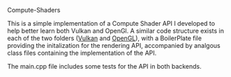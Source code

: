 Compute-Shaders

This is a simple implementation of a Compute Shader API I developed to help better learn both Vulkan and OpenGl. A similar code structure exists in each of the two folders ([Vulkan](https://github.com/jdbener/Compute-Shaders/tree/master/src/Vulkan) and [OpenGL](https://github.com/jdbener/Compute-Shaders/tree/master/src/OpenGL)), with a BoilerPlate file providing the initalization for the rendering API, accompanied by analgous class files containing the implementation of the API.

The main.cpp file includes some tests for the API in both backends. 
